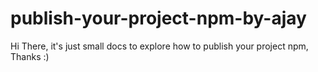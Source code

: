 # publish-your-project-npm-by-ajay
Hi There, it's just small docs to explore how to publish your project npm, Thanks :)
